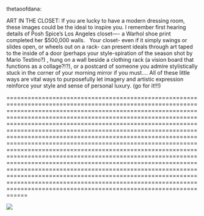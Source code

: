 <!--
id: 984600192
link: http://tumblr.atmos.org/post/984600192/thetaoofdana-art-in-the-closet-if-you-are
slug: thetaoofdana-art-in-the-closet-if-you-are
date: Fri Aug 20 2010 16:38:04 GMT-0700 (PDT)
publish: 2010-08-020
tags: 
title: thetaoofdana:

ART IN THE CLOSET: If you are lucky to have a modern dressing room, these images could be the ideal to inspire you. I remember first hearing details of Posh Spice’s Los Angeles closet—- a Warhol shoe print completed her $500,000 walls.  
Your closet- even if it simply swings or slides open, or wheels out on a rack- can present ideals through art taped to the inside of a door (perhaps your style-spiration of the season shot by Mario Testino?) , hung on a wall beside a clothing rack (a vision board that functions as a collage?!?), or a postcard of someone you admire stylistically stuck in the corner of your morning mirror if you must…. All of these little ways are vital ways to purposefully let imagery and artistic expression reinforce your style and sense of personal luxury. (go for it!!!) 

-->


thetaoofdana:

ART IN THE CLOSET: If you are lucky to have a modern dressing room, these images could be the ideal to inspire you. I remember first hearing details of Posh Spice’s Los Angeles closet—- a Warhol shoe print completed her $500,000 walls.  
Your closet- even if it simply swings or slides open, or wheels out on a rack- can present ideals through art taped to the inside of a door (perhaps your style-spiration of the season shot by Mario Testino?) , hung on a wall beside a clothing rack (a vision board that functions as a collage?!?), or a postcard of someone you admire stylistically stuck in the corner of your morning mirror if you must…. All of these little ways are vital ways to purposefully let imagery and artistic expression reinforce your style and sense of personal luxury. (go for it!!!) 

================================================================================================================================================================================================================================================================================================================================================================================================================================================================================================================================================================================================================================================================================================================================================================================================================================================

![](http://24.media.tumblr.com/tumblr_l7frb4xhku1qzbcjoo1_500.jpg)

